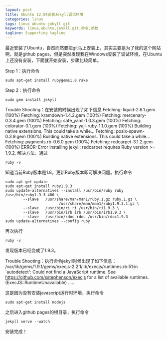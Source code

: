```yaml
---
layout: post
title: Ubuntu 12.04安装Jekyll调试环境 
categories: linux
tags: linux ubuntu jekyll git
keywords: linux,ubuntu,jeykll,git,命令,参数
tagline: Supporting tagline
---
```

最近安装了Ubuntu，自然而然要把git马上安装上，其实主要是为了我的这个网站啊，就是github pages，但是突然发现我在Windows安装了调试环境，在Ubuntu上还没有安装，下面就开始安装，步骤比较简单。

Step 1：执行命令

    sudo apt-get install rubygems1.8 rake

Step 2：执行命令

    sudo gem install jekyll

Trouble Shooting：在安装的时候出现了如下信息
    Fetching: liquid-2.6.1.gem (100%)
    Fetching: kramdown-1.4.2.gem (100%)
    Fetching: mercenary-0.3.4.gem (100%)
    Fetching: safe_yaml-1.0.3.gem (100%)
    Fetching: colorator-0.1.gem (100%)
    Fetching: yajl-ruby-1.1.0.gem (100%)
    Building native extensions.  This could take a while...
    Fetching: posix-spawn-0.3.9.gem (100%)
    Building native extensions.  This could take a while...
    Fetching: pygments.rb-0.6.0.gem (100%)
    Fetching: redcarpet-3.1.2.gem (100%)
    ERROR:  Error installing jekyll:
	    redcarpet requires Ruby version >= 1.9.2.
解决方法，通过

    ruby -v

知道当前Ruby版本是1.8，更新Ruby版本即可解决问题。执行命令

    sudo apt-get update
    sudo apt-get install ruby1.9.3
    sudo update-alternatives --install /usr/bin/ruby ruby /usr/bin/ruby1.9.3 400 \
            --slave   /usr/share/man/man1/ruby.1.gz ruby.1.gz \
                            /usr/share/man/man1/ruby1.9.3.1.gz \
            --slave   /usr/bin/ri ri /usr/bin/ri1.9.3 \
            --slave   /usr/bin/irb irb /usr/bin/irb1.9.3 \
            --slave   /usr/bin/rdoc rdoc /usr/bin/rdoc1.9.3
    sudo update-alternatives --config ruby

再次执行

    ruby -v

发现版本已经变成了1.9.3。

Trouble Shooting：执行命令jekyll时候出现了如下信息：
    /var/lib/gems/1.9.1/gems/execjs-2.2.1/lib/execjs/runtimes.rb:51:in `autodetect': Could not find a JavaScript runtime. See https://github.com/sstephenson/execjs for a list of available runtimes. (ExecJS::RuntimeUnavailable)
......

这是因为没有安装javascript运行时环境，执行命令

    sudo apt-get install nodejs

之后进入github pages的根目录，执行命令

    jekyll serve --watch

安装完成！
